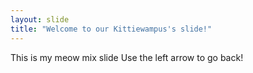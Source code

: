 ```yaml
---
layout: slide
title: "Welcome to our Kittiewampus's slide!"
---
```

This is my meow mix slide
Use the left arrow to go back!
